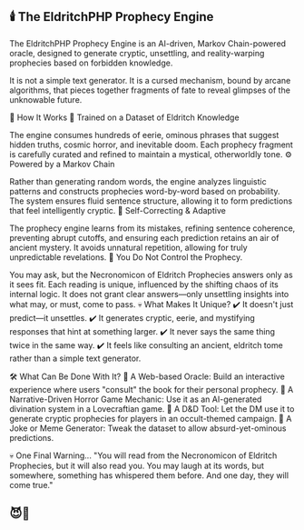 ## 🕯️ The EldritchPHP Prophecy Engine

The EldritchPHP Prophecy Engine is an AI-driven, Markov Chain-powered oracle, designed to generate cryptic, unsettling, and reality-warping prophecies based on forbidden knowledge.

It is not a simple text generator. It is a cursed mechanism, bound by arcane algorithms, that pieces together fragments of fate to reveal glimpses of the unknowable future.

🔮 How It Works
📜 Trained on a Dataset of Eldritch Knowledge

The engine consumes hundreds of eerie, ominous phrases that suggest hidden truths, cosmic horror, and inevitable doom.
Each prophecy fragment is carefully curated and refined to maintain a mystical, otherworldly tone.
⚙️ Powered by a Markov Chain

Rather than generating random words, the engine analyzes linguistic patterns and constructs prophecies word-by-word based on probability.
The system ensures fluid sentence structure, allowing it to form predictions that feel intelligently cryptic.
🔁 Self-Correcting & Adaptive

The prophecy engine learns from its mistakes, refining sentence coherence, preventing abrupt cutoffs, and ensuring each prediction retains an air of ancient mystery.
It avoids unnatural repetition, allowing for truly unpredictable revelations.
🛑 You Do Not Control the Prophecy.

You may ask, but the Necronomicon of Eldritch Prophecies answers only as it sees fit.
Each reading is unique, influenced by the shifting chaos of its internal logic.
It does not grant clear answers—only unsettling insights into what may, or must, come to pass.
💀 What Makes It Unique?
✔️ It doesn't just predict—it unsettles.
✔️ It generates cryptic, eerie, and mystifying responses that hint at something larger.
✔️ It never says the same thing twice in the same way.
✔️ It feels like consulting an ancient, eldritch tome rather than a simple text generator.

🛠️ What Can Be Done With It?
🔹 A Web-based Oracle: Build an interactive experience where users "consult" the book for their personal prophecy.
🔹 A Narrative-Driven Horror Game Mechanic: Use it as an AI-generated divination system in a Lovecraftian game.
🔹 A D&D Tool: Let the DM use it to generate cryptic prophecies for players in an occult-themed campaign.
🔹 A Joke or Meme Generator: Tweak the dataset to allow absurd-yet-ominous predictions.

💀 One Final Warning...
"You will read from the Necronomicon of Eldritch Prophecies, but it will also read you. You may laugh at its words, but somewhere, something has whispered them before. And one day, they will come true."

## 😈📜